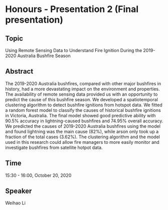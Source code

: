 # Honours - Presentation 2 (Final presentation)

## Topic

Using Remote Sensing Data to Understand Fire Ignition During the 2019-2020 Australia Bushfire Season

## Abstract

The 2019-2020 Australia bushfires, compared with other major bushfires in history, had a more devastating impact on the environment and properties. The availability of remote sensing data provided us with an opportunity to predict the cause of this bushfire season. We developed a spatiotemporal clustering algorithm to detect bushfire ignitions from hotspot data. We fitted a random forest model to classify the causes of historical bushfire ignitions in Victoria, Australia. The final model showed good predictive ability with 90.5% accuracy in lightning-caused bushfires and 74.95% overall accuracy. We predicted the causes of 2019-2020 Australia bushfires using the model and found lightning was the main cause (82%), while arson only took up a fraction of the total cases (3.62%). The clustering algorithm and the model used in this research could allow fire managers to more easily monitor and investigate bushfires from satellite hotpot data.

## Time

15:30 - 16:00, October 20, 2020

## Speaker

Weihao Li
